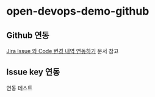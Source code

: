 # open-devops-demo-github

## Github 연동

[Jira Issue 와 Code 변경 내역 연동하기](https://lesstif.atlassian.net/wiki/spaces/JIRA/pages/1019052090/Jira+Issue+Code) 문서 참고

## Issue key 연동
연동 테스트
